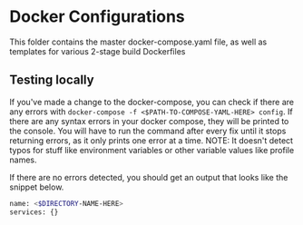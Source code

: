 # Docker Configurations

This folder contains the master docker-compose.yaml file, as well as templates for various 2-stage build Dockerfiles

## Testing locally
If you've made a change to the docker-compose, you can check if there are any errors with `docker-compose -f <$PATH-TO-COMPOSE-YAML-HERE> config`. If there are any syntax errors in your docker compose, they will be printed to the console. You will have to run the command after every fix until it stops returning errors, as it only prints one error at a time.
NOTE: It doesn't detect typos for stuff like environment variables or other variable values like profile names.


If there are no errors detected, you should get an output that looks like the snippet below.
```bash
name: <$DIRECTORY-NAME-HERE>
services: {}
```
